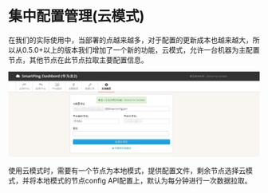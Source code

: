 # 集中配置管理\(云模式\)

在我们的实际使用中，当部署的点越来越多，对于配置的更新成本也越来越大，所以从0.5.0+以上的版本我们增加了一个新的功能，云模式，允许一台机器为主配置节点，其他节点在此节点拉取主要配置信息。

![](/assets/intro/cloudmode.jpg)

使用云模式时，需要有一个节点为本地模式，提供配置文件，剩余节点选择云模式，并将本地模式的节点config API配置上，默认为每分钟进行一次数据拉取。

